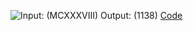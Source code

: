 ![Input: (MCXXXVIII)  Output: (1138)](https://user-images.githubusercontent.com/100254217/228755218-82e1e20a-b152-4777-9386-8bf49a837e6a.png)
[Code]("https://tan12d-expert-broccoli-q54r595jjx9366q4.github.dev")
